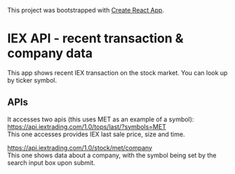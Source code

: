 This project was bootstrapped with [Create React App](https://github.com/facebook/create-react-app).

#  IEX API - recent transaction & company data

This app shows recent IEX transaction on the stock market.  You can look up by ticker symbol.

##  APIs  
It accesses two apis (this uses MET as an example of a symbol):  
https://api.iextrading.com/1.0/tops/last/?symbols=MET  
This one accesses provides IEX last sale price, size and time.

https://api.iextrading.com/1.0/stock/met/company  
This one shows data about a company, with the symbol being set by the search input box upon submit.

